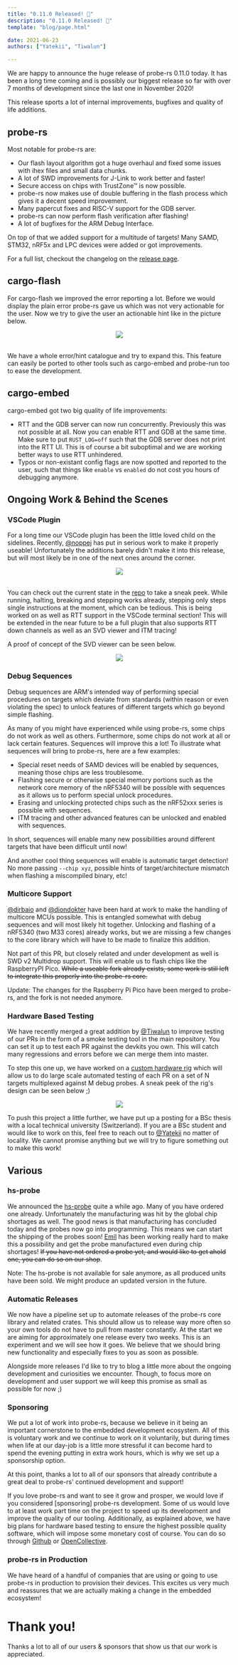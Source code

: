 ```yaml
---
title: "0.11.0 Released! 🎉"
description: "0.11.0 Released! 🎉"
template: "blog/page.html"

date: 2021-06-23
authors: ["Yatekii", "Tiwalun"]

---
```


We are happy to announce the huge release of probe-rs 0.11.0 today. It has been
a long time coming and is possibly our biggest release so far with over 7 months
of development since the last one in November 2020!

This release sports a lot of internal improvements, bugfixes and quality of life
additions.

<!--more-->

## probe-rs

Most notable for probe-rs are:

- Our flash layout algorithm got a huge overhaul and fixed some issues with ihex
  files and small data chunks.
- A lot of SWD improvements for J-Link to work better and faster!
- Secure access on chips with TrustZone™ is now possible.
- probe-rs now makes use of double buffering in the flash process which gives it
  a decent speed improvement.
- Many papercut fixes and RISC-V support for the GDB server.
- probe-rs can now perform flash verification after flashing!
- A lot of bugfixes for the ARM Debug Interface.

On top of that we added support for a multitude of targets! Many SAMD, STM32,
nRF5x and LPC devices were added or got improvements.

For a full list, checkout the changelog on the
[release page](https://github.com/probe-rs/probe-rs/releases/tag/v0.11.0).

## cargo-flash

For cargo-flash we improved the error reporting a lot. Before we would display
the plain error probe-rs gave us which was not very actionable for the user. Now
we try to give the user an actionable hint like in the picture below.

<center><img src="/images/release-0.11.0/cargo-flash-hints.png" style="max-width:100%"></center>
<br>

We have a whole error/hint catalogue and try to expand this. This feature can
easily be ported to other tools such as cargo-embed and probe-run too to ease
the development.

## cargo-embed

cargo-embed got two big quality of life improvements:

- RTT and the GDB server can now run concurrently. Previously this was not
  possible at all. Now you can enable RTT and GDB at the same time. Make sure to
  put `RUST_LOG=off` such that the GDB server does not print into the RTT UI.
  This is of course a bit suboptimal and we are working better ways to use RTT
  unhindered.
- Typos or non-existant config flags are now spotted and reported to the user,
  such that things like `enable` vs `enabled` do not cost you hours of debugging
  anymore.

## Ongoing Work & Behind the Scenes

### VSCode Plugin

For a long time our VSCode plugin has been the little loved child on the
sidelines. Recently, [@noppej](https://github.com/noppej) has put in serious
work to make it properly useable! Unfortunately the additions barely didn't make
it into this release, but will most likely be in one of the next ones around the
corner.

<center><img src="/images/release-0.11.0/probe-rs-debugger.gif" style="max-width:100%"></center>
<br>

You can check out the current state in the
[repo](https://github.com/probe-rs/vscode) to take a sneak peek. While running,
halting, breaking and stepping works already, stepping only steps single
instructions at the moment, which can be tedious. This is being worked on as
well as RTT support in the VSCode terminal section! This will be extended in the
near future to be a full plugin that also supports RTT down channels as well as
an SVD viewer and ITM tracing!

A proof of concept of the SVD viewer can be seen below.

<center><img src="/images/release-0.11.0/svd-viewer.jpeg" style="max-width:100%"></center>

### Debug Sequences

Debug sequences are ARM's intended way of performing special procedures on
targets which deviate from standards (within reason or even violating the spec)
to unlock features of different targets which go beyond simple flashing.

As many of you might have experienced while using probe-rs, some chips do not
work as well as others. Furthermore, some chips do not work at all or lack
certain features. Sequences will improve this a lot! To illustrate what
sequences will bring to probe-rs, here are a few examples:

- Special reset needs of SAMD devices will be enabled by sequences, meaning
  those chips are less troublesome.
- Flashing secure or otherwise special memory portions such as the network core
  memory of the nRF5340 will be possible with sequences as it allows us to
  perform special unlock procedures.
- Erasing and unlocking protected chips such as the nRF52xxx series is possible
  with sequences.
- ITM tracing and other advanced features can be unlocked and enabled with
  sequences.

In short, sequences will enable many new possibilities around different targets
that have been difficult until now!

And another cool thing sequences will enable is automatic target detection! No
more passing `--chip xyz`, possible hints of target/architecture mismatch when
flashing a miscompiled binary, etc!

### Multicore Support

[@dirbaio](https://github.com/Dirbaio) and
[@diondokter](https://github.com/diondokter) have been hard at work to make the
handling of multicore MCUs possible. This is entangled somewhat with debug
sequences and will most likely hit together. Unlocking and flashing of a nRF5340
(two M33 cores) already works, but we are missing a few changes to the core
library which will have to be made to finalize this addition.

Not part of this PR, but closely related and under development as well is SWD v2
Multidrop support. This will enable us to flash chips like the RaspberryPI Pico.
~~While a useable fork already exists, some work is still left to integrate this
properly into the probe-rs core.~~

Update: The changes for the Raspberry Pi Pico have been merged to probe-rs, and
the fork is not needed anymore.

### Hardware Based Testing

We have recently merged a great addition by
[@Tiwalun](https://github.com/Tiwalun) to improve testing of our PRs in the form
of a smoke testing tool in the main repository. You can set it up to test each
PR against the devkits you own. This will catch many regressions and errors
before we can merge them into master.

To step this one up, we have worked on a
[custom hardware rig](https://github.com/probe-rs/hive) which will allow us to
do large scale automated testing of each PR on a set of N targets multiplexed
against M debug probes. A sneak peek of the rig's design can be seen below ;)

<center><img src="/images/release-0.11.0/hive.jpg" style="max-width:100%"></center>

To push this project a little further, we have put up a posting for a BSc thesis
with a local technical university (Switzerland). If you are a BSc student and
would like to work on this, feel free to reach out to
[@Yatekii](https://github.com/Yatekii) no matter of locality. We cannot promise
anything but we will try to figure something out to make this work!

## Various

### hs-probe

We announced the [hs-probe](https://github.com/probe-rs/hs-probe) quite a while
ago. Many of you have ordered one already. Unfortunately the manufacturing was
hit by the global chip shortages as well. The good news is that manufacturing
has concluded today and the probes now go into programming. This means we can
start the shipping of the probes soon! [Emil](https://github.com/korken89) has
been working really hard to make this a possibility and get the probe
manufactured even during chip shortages! ~~If you have not ordered a probe yet,
and would like to get ahold one, you can do so on our shop~~.

Note: The hs-probe is not available for sale anymore, as all produced units have
been sold. We might produce an updated version in the future.

### Automatic Releases

We now have a pipeline set up to automate releases of the probe-rs core library
and related crates. This should allow us to release way more often so your own
tools do not have to pull from master constantly. At the start we are aiming for
approximately one release every two weeks. This is an experiment and we will see
how it goes. We believe that we should bring new functionality and especially
fixes to you as soon as possible.

Alongside more releases I'd like to try to blog a little more about the ongoing
development and curiosities we encounter. Though, to focus more on development
and user support we will keep this promise as small as possible for now ;)

### Sponsoring

We put a lot of work into probe-rs, because we believe in it being an important
cornerstone to the embedded development ecosystem. All of this is voluntary work
and we continue to work on it voluntarily, but during times when life at our
day-job is a little more stressful it can become hard to spend the evening
putting in extra work hours, which is why we set up a sponsorship option.

At this point, thanks a lot to all of our sponsors that already contribute a
great deal to probe-rs' continued development and support!

If you love probe-rs and want to see it grow and prosper, we would love if you
considered [sponsoring] probe-rs development. Some of us would love to at least
work part time on the project to speed up its development and improve the
quality of our tooling. Additionally, as explained above, we have big plans for
hardware based testing to ensure the highest possible quality software, which
will impose some monetary cost of course. You can do so through
[Github](https://github.com/sponsors/probe-rs) or
[OpenCollective](https://opencollective.com/probe-rs).

### probe-rs in Production

We have heard of a handful of companies that are using or going to use probe-rs
in production to provision their devices. This excites us very much and
reassures that we are actually making a change in the embedded ecosystem!

# Thank you!

Thanks a lot to all of our users & sponsors that show us that our work is
appreciated.
